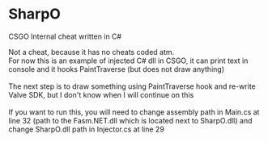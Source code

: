 # SharpO
CSGO Internal cheat written in C#

Not a cheat, because it has no cheats coded atm.<br />
For now this is an example of injected C# dll in CSGO, it can print text in console and it hooks PaintTraverse (but does not draw anything)<br /><br />
The next step is to draw something using PaintTraverse hook and re-write Valve SDK, but I don't know when I will continue on this<br /><br />
If you want to run this, you will need to change assembly path in Main.cs at line 32 (path to the Fasm.NET.dll which is located next to SharpO.dll) and change SharpO.dll path in Injector.cs at line 29
